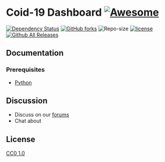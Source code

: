 
# Coid-19 Dashboard [![Awesome](https://cdn.rawgit.com/sindresorhus/awesome/d7305f38d29fed78fa85652e3a63e154dd8e8829/media/badge.svg)](https://github.com/harshinivarma/Covid-19-Dashboard-)     

[![Dependency Status](https://david-dm.org/atom/atom.svg)](https://david-dm.org/atom/atom)
[![GitHub forks](https://img.shields.io/github/forks/harshinivarma/Covid-19-Dashboard-)](https://github.com/harshinivarma/Covid-19-Dashboard-/network)
![Repo-size](https://img.shields.io/github/repo-size/harshinivarma/Covid-19-Dashboard-)
[![license](https://img.shields.io/github/license/harshinivarma/Covid-19-Dashboard-.svg?style=flat-square)](https://github.com/spiniza/cyber-proxy/blob/master/LICENSE)
[![Github All Releases](https://img.shields.io/github/downloads/harshinivarma/Covid-19-Dashboard-Application/total.svg)]()

## Documentation

### Prerequisites

- [Python](https://www.python.org/downloads)

## Discussion

* Discuss  on our [forums]()
* Chat about 

## License

[CC0 1.0](https://github.com/harshinivarma/Covid-19-Dashboard-/blob/master/LICENSE)
